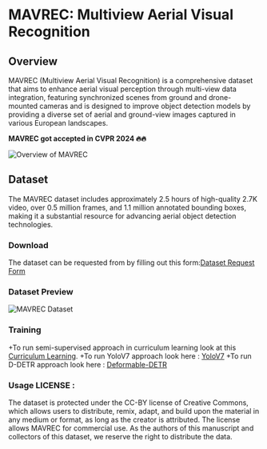 # MAVREC: Multiview Aerial Visual Recognition

## Overview
MAVREC (Multiview Aerial Visual Recognition) is a comprehensive dataset that aims to enhance aerial visual perception through multi-view data integration, featuring synchronized scenes from ground and drone-mounted cameras and is designed to improve object detection models by providing a diverse set of aerial and ground-view images captured in various European landscapes.

**MAVREC got accepted in CVPR 2024 🔥🔥**


<!-- Image before Dataset section -->
![Overview of MAVREC](assets/cvpr_poster_Aritra_edits_final-min.png)

## Dataset
The MAVREC dataset includes approximately 2.5 hours of high-quality 2.7K video, over 0.5 million frames, and 1.1 million annotated bounding boxes, making it a substantial resource for advancing aerial object detection technologies.

### Download
The dataset can be requested from by filling out this form:[Dataset Request Form](https://forms.gle/e4KZuYixar4iEFMu9)

### Dataset Preview
![MAVREC Dataset](assets/MAVRECDatasetPresentationExample-2-ezgif.com-optimize.gif)

### Training

+To run semi-supervised approach in curriculum learning look at this [Curriculum Learning](omni-detr/MAVREC_README.md).
+To run YoloV7 approach look here : [YoloV7](yolov7/MAVREC_README.md)
+To run D-DETR approach look here : [Deformable-DETR](Deformable-DETR-Finetune/MAVREC_README.md)


### Usage LICENSE :

The dataset is protected under the CC-BY license of Creative Commons, which allows users to distribute, remix, adapt, and build upon the material in any medium or format, as long as the creator is attributed. The license allows MAVREC for commercial use. As the authors of this manuscript and collectors of this dataset, we reserve the right to distribute the data.


